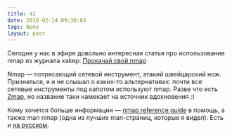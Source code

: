 ```yaml
---
title: 41
date: 2018-02-14 09:30:03
tags: None
layout: post
---
```


Сегодня у нас в эфире довольно интересная статья про использование nmap из журнала xakep:
[Прокачай свой nmap](http://telegra.ph/Nmap-03-31)

Nmap — потрясающий сетевой инструмент, этакий швейцарский нож. Признаться, я и не слышал о каких-то альтернативах: почти все сетевые инструменты под капотом используют nmap. Разве что есть [Zmap](https://github.com/zmap/zmap), но название таки намекает на источник вдохновения :)

Кому хочется больше информации — [nmap reference guide](https://nmap.org/book/man.html) в помощь, а также man nmap (одна из лучших man-страниц, которые я видел). Есть и [на русском](https://nmap.org/man/ru/index.html).
